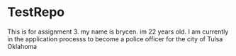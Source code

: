 # TestRepo
This is for assignment 3.
my name is brycen. im 22 years old. I am currently in the application processs to become a police officer for the city of Tulsa Oklahoma
